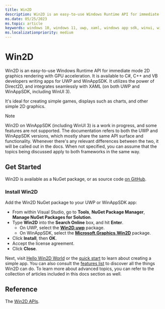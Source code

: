 ```yaml
---
title: Win2D
description: Win2D is an easy-to-use Windows Runtime API for immediate mode 2D graphics rendering with GPU acceleration.
ms.date: 05/25/2023
ms.topic: article
keywords: windows 10, windows 11, uwp, xaml, windows app sdk, winui, windows ui, graphics, games
ms.localizationpriority: medium
---
```


# Win2D

Win2D is an easy-to-use Windows Runtime API for immediate mode 2D graphics rendering with GPU acceleration. It is available to C#, C++ and VB developers writing apps for UWP and WinAppSDK. It utilizes the power of Direct2D, and integrates seamlessly with XAML (on both UWP and WinAppSDK, including WinUI 3).

It's ideal for creating simple games, displays such as charts, and other simple 2D graphics.

> [!NOTE]
> Win2D on WinAppSDK (including WinUI 3) is a work in progress, and some features are not supported. The documentation refers to both the UWP and WinAppSDK versions, which mostly share the same API surface and functionality. Whenever there's any relevant differences between the two, it will be called out in the docs. When not specified, you can assume that the topics being discussed apply to both frameworks in the same way.

## Get Started

Win2D is available as a NuGet package, or as source code [on GitHub](https://github.com/microsoft/Win2D).

### Install Win2D

Add the Win2D NuGet package to your UWP or WinAppSDK app:

* From within Visual Studio, go to **Tools**, **NuGet Package Manager**, **Manage NuGet Packages for Solution**.
* Type **Win2D** into the **Search Online** box, and hit **Enter**.
  * On UWP, select the [**Win2D.uwp**](https://www.nuget.org/packages/Win2D.uwp/) package.
  * On WinAppSDK, select the [**Microsoft.Graphics.Win2D**](https://www.nuget.org/packages/Microsoft.Graphics.Win2D/) package.
* Click **Install**, then **OK**.
* Accept the license agreement.
* Click **Close**.

Next, visit [Hello Win2D World](hellowin2dworld.md) or the [quick start](./quick-start.md) to learn about creating a simple app. You can also consult the [features list](./features.md) to discover all the things Win2D can do. To learn more about advanced topics, you can refer to the collection of articles included in this docs section as well.

## Reference

The [Win2D APIs](https://microsoft.github.io/Win2D/WinUI3/html/APIReference.htm).